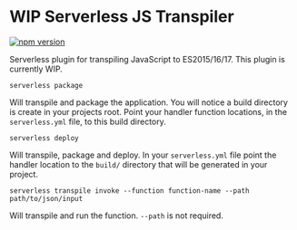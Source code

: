 # WIP Serverless JS Transpiler
[![npm version](https://badge.fury.io/js/serverless-js-transpiler.svg)](https://badge.fury.io/js/serverless-js-transpiler)

Serverless plugin for transpiling JavaScript to ES2015/16/17. This plugin is currently WIP.


```
serverless package
```

Will transpile and package the application. You will notice a build directory is create in your projects root. Point your handler function locations, in the `serverless.yml` file, to this build directory.

```
serverless deploy
```

Will transpile, package and deploy. In your `serverless.yml` file point the handler location to the `build/` directory that will be generated in your project.

```
serverless transpile invoke --function function-name --path path/to/json/input
```

Will transpile and run the function. `--path` is not required.

